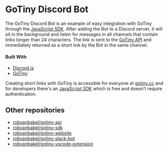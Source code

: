 # GoTiny Discord Bot

The GoTiny Discord Bot is an example of easy integration with GoTiny through the [JavaScript SDK](https://github.com/robvanbakel/gotiny-sdk). After adding the Bot to a Discord server, it will sit in the background and listen for messages in all channels that contain links longer than 24 characters. The link is sent to the [GoTiny API](https://github.com/robvanbakel/gotiny-api) and immediately returned as a short link by the Bot in the same channel.

#### Built With

- [Discord.js](https://discord.js.org)
- [GoTiny](https://www.npmjs.com/package/gotiny)

Creating short links with GoTiny is accessible for everyone at [gotiny.cc](https://gotiny.cc) and for developers there's an [JavaScript SDK](https://github.com/robvanbakel/gotiny-sdk) which is free and doesn't require authentication. 

## Other repositories

- [robvanbakel/gotiny-api](https://github.com/robvanbakel/gotiny-api)
- [robvanbakel/gotiny-sdk](https://github.com/robvanbakel/gotiny-sdk)
- [robvanbakel/gotiny-website](https://github.com/robvanbakel/gotiny-website)
- [robvanbakel/gotiny-slack-bot](https://github.com/robvanbakel/gotiny-slack-bot)
- [robvanbakel/gotiny-vscode-extension](https://github.com/robvanbakel/gotiny-vscode-extension)
